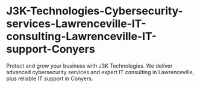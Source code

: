 # J3K-Technologies-Cybersecurity-services-Lawrenceville-IT-consulting-Lawrenceville-IT-support-Conyers
Protect and grow your business with J3K Technologies. We deliver advanced cybersecurity services and expert IT consulting in Lawrenceville, plus reliable IT support in Conyers.
